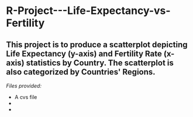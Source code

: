 # R-Project---Life-Expectancy-vs-Fertility

## This project is to produce a scatterplot depicting Life Expectancy (y-axis) and Fertility Rate (x-axis) statistics by Country. The scatterplot is also categorized by Countries' Regions.

_Files provided:_
* A cvs file 
*
*
